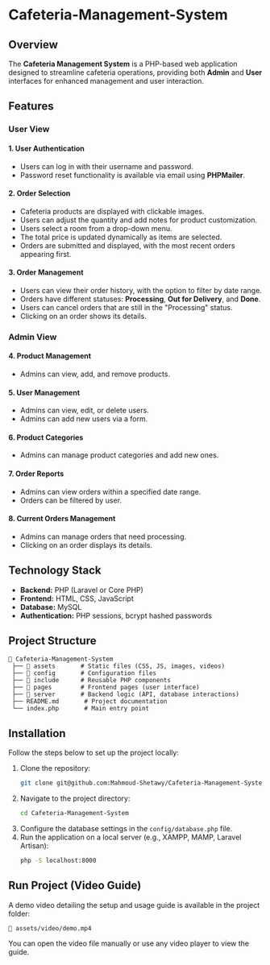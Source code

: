 # **Cafeteria-Management-System**

## **Overview**

The **Cafeteria Management System** is a PHP-based web application designed to streamline cafeteria operations, providing both **Admin** and **User** interfaces for enhanced management and user interaction.

## **Features**

### **User View**

#### **1. User Authentication**

-   Users can log in with their username and password.
-   Password reset functionality is available via email using **PHPMailer**.

#### **2. Order Selection**

-   Cafeteria products are displayed with clickable images.
-   Users can adjust the quantity and add notes for product customization.
-   Users select a room from a drop-down menu.
-   The total price is updated dynamically as items are selected.
-   Orders are submitted and displayed, with the most recent orders appearing first.

#### **3. Order Management**

-   Users can view their order history, with the option to filter by date range.
-   Orders have different statuses: **Processing**, **Out for Delivery**, and **Done**.
-   Users can cancel orders that are still in the "Processing" status.
-   Clicking on an order shows its details.

### **Admin View**

#### **4. Product Management**

-   Admins can view, add, and remove products.

#### **5. User Management**

-   Admins can view, edit, or delete users.
-   Admins can add new users via a form.

#### **6. Product Categories**

-   Admins can manage product categories and add new ones.

#### **7. Order Reports**

-   Admins can view orders within a specified date range.
-   Orders can be filtered by user.

#### **8. Current Orders Management**

-   Admins can manage orders that need processing.
-   Clicking on an order displays its details.

## **Technology Stack**

-   **Backend:** PHP (Laravel or Core PHP)
-   **Frontend:** HTML, CSS, JavaScript
-   **Database:** MySQL
-   **Authentication:** PHP sessions, bcrypt hashed passwords

## **Project Structure**

```
📂 Cafeteria-Management-System
 ├── 📂 assets       # Static files (CSS, JS, images, videos)
 ├── 📂 config       # Configuration files
 ├── 📂 include      # Reusable PHP components
 ├── 📂 pages        # Frontend pages (user interface)
 ├── 📂 server       # Backend logic (API, database interactions)
 ├── README.md       # Project documentation
 └── index.php       # Main entry point
```

## **Installation**

Follow the steps below to set up the project locally:

1. Clone the repository:
    ```sh
    git clone git@github.com:Mahmoud-Shetawy/Cafeteria-Management-System.git
    ```
2. Navigate to the project directory:
    ```sh
    cd Cafeteria-Management-System
    ```
3. Configure the database settings in the `config/database.php` file.
4. Run the application on a local server (e.g., XAMPP, MAMP, Laravel Artisan):
    ```sh
    php -S localhost:8000
    ```

## **Run Project (Video Guide)**

A demo video detailing the setup and usage guide is available in the project folder:

```
📂 assets/video/demo.mp4
```

You can open the video file manually or use any video player to view the guide.
